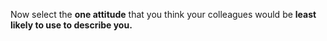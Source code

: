 Now select the **one attitude** that you think your colleagues would be **least likely to use to describe you.**